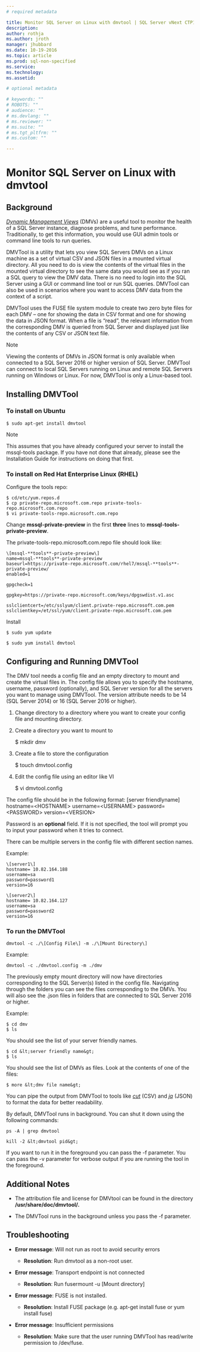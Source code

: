 ```yaml
---
# required metadata

title: Monitor SQL Server on Linux with dmvtool | SQL Server vNext CTP1
description: 
author: rothja 
ms.author: jroth 
manager: jhubbard
ms.date: 10-19-2016
ms.topic: article
ms.prod: sql-non-specified
ms.service: 
ms.technology: 
ms.assetid: 

# optional metadata

# keywords: ""
# ROBOTS: ""
# audience: ""
# ms.devlang: ""
# ms.reviewer: ""
# ms.suite: ""
# ms.tgt_pltfrm: ""
# ms.custom: ""

---
```

# Monitor SQL Server on Linux with dmvtool

## Background

[*Dynamic Management Views*](https://msdn.microsoft.com/en-us/library/ms188754.aspx) (DMVs) are a useful tool to monitor the health of a SQL Server instance, diagnose problems, and tune performance. Traditionally, to get this information, you would use GUI admin tools or command line tools to run queries.

DMVTool is a utility that lets you view SQL Servers DMVs on a Linux machine as a set of virtual CSV and JSON files in a mounted virtual directory. All you need to do is view the contents of the virtual files in the mounted virtual directory to see the same data you would see as if you ran a SQL query to view the DMV data. There is no need to login into the SQL Server using a GUI or command line tool or run SQL queries. DMVTool can also be used in scenarios where you want to access DMV data from the context of a script.

DMVTool uses the FUSE file system module to create two zero byte files for each DMV – one for showing the data in CSV format and one for showing the data in JSON format. When a file is “read”, the relevant information from the corresponding DMV is queried from SQL Server and displayed just like the contents of any CSV or JSON text file. 
 
> [!NOTE]
> Viewing the contents of DMVs in JSON format is only available when connected to a SQL Server 2016 or higher version of SQL Server. DMVTool can connect to local SQL Servers running on Linux and remote SQL Servers running on Windows or Linux. For now, DMVTool is only a Linux-based tool.

## Installing DMVTool

### To install on Ubuntu

    $ sudo apt-get install dmvtool

> [!NOTE] 
> This assumes that you have already configured your server to install the mssql-tools package. If you have not done that already, please see the Installation Guide for instructions on doing that first.

### To install on Red Hat Enterprise Linux (RHEL) 

Configure the tools repo:

    $ cd/etc/yum.repos.d
    $ cp private-repo.microsoft.com.repo private-tools-repo.microsoft.com.repo
    $ vi private-tools-repo.microsoft.com.repo 
    
Change **mssql-private-preview** in the first **three** lines to **mssql-tools-private-preview**.

The private-tools-repo.microsoft.com.repo file should look like:

    \[mssql-**tools**-private-preview\]
    name=mssql-**tools**-private-preview
    baseurl=https://private-repo.microsoft.com/rhel7/mssql-**tools**-private-preview/
    enabled=1

    gpgcheck=1

    gpgkey=https://private-repo.microsoft.com/keys/dpgswdist.v1.asc

    sslclientcert=/etc/sslyum/client.private-repo.microsoft.com.pem
    sslclientkey=/et/ssl/yum/client.private-repo.microsoft.com.pem

Install

    $ sudo yum update

    $ sudo yum install dmvtool

## Configuring and Running DMVTool

The DMV tool needs a config file and an empty directory to mount and create the virtual files in. The config file allows you to specify the hostname, username, password (optionally), and SQL Server version for all the servers you want to manage using DMVTool. The version attribute needs to be 14 (SQL Server 2014) or 16 (SQL Server 2016 or higher).

1. Change directory to a directory where you want to create your config file and mounting directory.

2. Create a directory you want to mount to

    $ mkdir dmv

1.  Create a file to store the configuration

    $ touch dmvtool.config

1.  Edit the config file using an editor like VI

    $ vi dmvtool.config

The config file should be in the following format: 
    \[server friendlyname\] 
    hostname=&lt;HOSTNAME&gt; 
    username=&lt;USERNAME&gt;
    password=&lt;PASSWORD&gt; 
    version=&lt;VERSION&gt;

Password is an **optional** field. If it is not specified, the tool will
prompt you to input your password when it tries to connect.

There can be multiple servers in the config file with different section
names. 

Example:

    \[server1\]
    hostname= 10.82.164.188 
    username=sa 
    password=password1 
    version=16

    \[server2\]
    hostname= 10.82.164.127 
    username=sa 
    password=password2 
    version=16

### To run the DMVTool

    dmvtool -c ./\[Config File\] -m ./\[Mount Directory\]

Example:

    dmvtool -c ./dmvtool.config -m ./dmv

The previously empty mount directory will now have directories corresponding to the SQL Server(s) listed in the config file. Navigating through the folders you can see the files corresponding to the DMVs. You will also see the .json files in folders that are connected to SQL Server 2016 or higher.

Example:

    $ cd dmv
    $ ls

 You should see the list of your server friendly names.

    $ cd &lt;server friendly name&gt;
    $ ls

You should see the list of DMVs as files. Look at the contents of one of the files:

    $ more &lt;dmv file name&gt;

You can pipe the output from DMVTool to tools like [*cut*](https://en.wikipedia.org/wiki/Cut_(Unix)) (CSV) and [*jq*](https://stedolan.github.io/jq/) (JSON) to format the data for better readability.

By default, DMVTool runs in background. You can shut it down using the following commands: 

    ps -A | grep dmvtool

    kill -2 &lt;dmvtool pid&gt;

If you want to run it in the foreground you can pass the -f parameter. You can pass the -v parameter for verbose output if you are running the tool in the foreground.

## Additional Notes

- The attribution file and license for DMVtool can be found in the directory **/usr/share/doc/dmvtool/.**

- The DMVTool runs in the background unless you pass the -f parameter.

## Troubleshooting

- **Error message**: Will not run as root to avoid security errors
    - **Resolution**: Run dmvtool as a non-root user.

- **Error message**: Transport endpoint is not connected 
    - **Resolution**: Run fusermount -u \[Mount directory\]

- **Error message**: FUSE is not installed.
    - **Resolution**: Install FUSE package (e.g. apt-get install fuse or yum install fuse)

- **Error message**: Insufficient permissions
    - **Resolution**: Make sure that the user running DMVTool has read/write permission to /dev/fuse.
